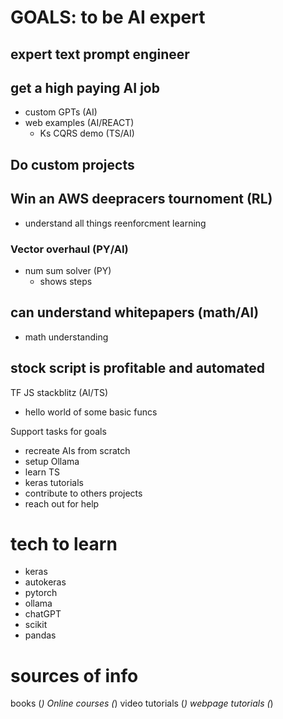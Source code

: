# GOALS: to be AI expert
## expert text prompt engineer
## get a high paying AI job
  - custom GPTs (AI)
  - web examples (AI/REACT)
    - Ks CQRS demo (TS/AI)
## Do custom projects
## Win an AWS deepracers tournoment (RL)
* understand all things reenforcment learning

### Vector overhaul (PY/AI)
- num sum solver (PY)
  - shows steps

## can understand whitepapers (math/AI)
* math understanding

## stock script is profitable and automated

TF JS stackblitz (AI/TS)
- hello world of some basic funcs

Support tasks for goals
- recreate AIs from scratch
- setup Ollama
- learn TS
- keras tutorials
- contribute to others projects
- reach out for help

# tech to learn
* keras
* autokeras
* pytorch
* ollama
* chatGPT
* scikit
* pandas


# sources of info
books (*)
Online courses (*)
video tutorials (*)
webpage tutorials (*)
